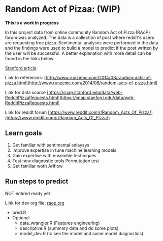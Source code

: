 
# Random Act of Pizaa: (WIP)
    
**This is a work in progress**

In this project data from online community Random Act of Pizza (RAoP)
forum was analyzed. The data is a collection of post where reddit's
users are requesting free pizza. Sentimental analyses were performed
in the data and the findings were used to build a model to predict if
the post written by the user will be successful. A better explanation
with more detail can be found in the links below.
    
[Stanford article](http://cs.stanford.edu/~althoff/raop-dataset/altruistic_requests_icwsm.pdf)

Link to references: 
[http://www.runzemc.com/2014/08/random-acts-of-pizza.html](http://www.runzemc.com/2014/08/random-acts-of-pizza.html)

Link for data source 
[https://snap.stanford.edu/data/web-RedditPizzaRequests.html](https://snap.stanford.edu/data/web-RedditPizzaRequests.html)

Link for redidt forum
[https://www.reddit.com/r/Random_Acts_Of_Pizza/](https://www.reddit.com/r/Random_Acts_Of_Pizza/)

## Learn goals

1. Get familiar with sentimental anlaysys 
2. Improve expertise in tune machine learning models
3. Gain expertise with ensemble techniques
4. Test new diagnostic tools Permutation test
5. Get familiar woth Ariflow

## Run steps to predict

NOT entired ready yet


Link for dev org file:
[raop.org](raop.org)
    
* pred.R
* Optional
  * data_wrangler.R (Features engineering)
  * descriptive.R (summary data and do some plots)
  * model_dev.R (to see the model and some model diagnostics)
